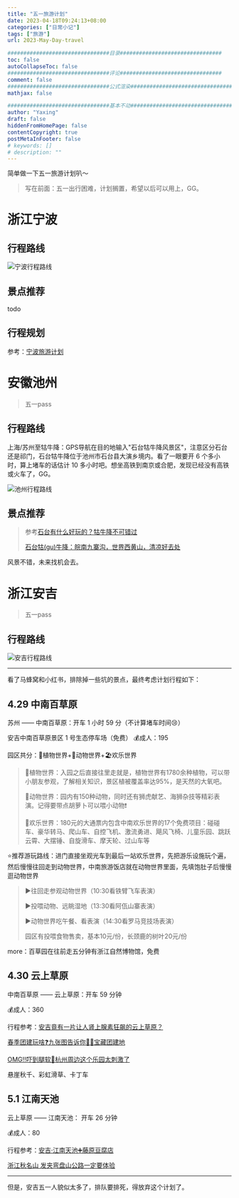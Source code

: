 ```yaml
---
title: "五一旅游计划"
date: 2023-04-18T09:24:13+08:00
categories: ["日常小记"]
tags: ["旅游"]
url: 2023-May-Day-travel

################################目录################################
toc: false
autoCollapseToc: false
################################评论################################
comment: false
################################公式渲染################################
mathjax: false

################################基本不动################################
author: "Yaxing"
draft: false
hiddenFromHomePage: false
contentCopyright: true
postMetaInFooter: false
# keywords: []
# description: ""
---
```


简单做一下五一旅游计划叭～<!--more-->

> 写在前面：五一出行困难，计划搁置，希望以后可以用上，GG。

# 浙江宁波

## 行程路线

![宁波行程路线](https://yaxingfang-typora.oss-cn-hangzhou.aliyuncs.com/image-20230418161937526.png)

## 景点推荐

todo

## 行程规划

参考：[宁波旅游计划](https://www.xiaohongshu.com/search_result/643370a2000000000703b60a)

# 安徽池州

> 五一pass

## 行程路线

上海/苏州至牯牛降：GPS导航在目的地输入"石台牯牛降风景区"，注意区分石台还是祁门，石台牯牛降位于池州市石台县大演乡境内。看了一眼要开 6 个多小时，算上堵车的话估计 10 多小时吧。想坐高铁到南京或合肥，发现已经没有高铁或火车了，GG。

![池州行程路线](https://yaxingfang-typora.oss-cn-hangzhou.aliyuncs.com/image-20230418160952442.png)

## 景点推荐

> 参考[石台有什么好玩的？牯牛降不可错过](https://www.mafengwo.cn/gonglve/ziyouxing/172459.html)
>
> [石台牯(gu)牛降：皖南九寨沟，世界西黄山，清凉好去处](https://www.mafengwo.cn/gonglve/ziyouxing/124166.html)

风景不错，未来找机会去。

# 浙江安吉

> 五一pass

## 行程路线

![安吉行程路线](https://yaxingfang-typora.oss-cn-hangzhou.aliyuncs.com/image-20230418150452125.png)

***

看了马蜂窝和小红书，排除掉一些坑的景点，最终考虑计划行程如下：

## 4.29 中南百草原

苏州 —— 中南百草原：开车 1 小时 59 分（不计算堵车时间:cry:）

安吉中南百草原景区 1 号生态停车场（免费）
💰成人：195

园区共分：🌳植物世界+🦁动物世界+🏖欢乐世界

> 🌳植物世界：入园之后直接往里走就是，植物世界有1780余种植物，可以带小朋友参观，了解相关知识，景区植被覆盖率达95%，是天然的大氧吧。
>
> 🐒动物世界：园内有150种动物，同时还有狮虎献艺、海狮杂技等精彩表演。记得要带点胡萝卜可以喂小动物❗
>
> 🎡欢乐世界：180元的大通票内包含中南欢乐世界的17个免费项目：碰碰车、豪华转马、爬山车、自控飞机、激流勇进、飓风飞椅、儿童乐园、跳跃云霄、大摆锤、自旋滑车、摩天轮、过山车等


:star:推荐游玩路线：进门直接坐观光车到最后一站欢乐世界，先把游乐设施玩个遍，然后慢慢往回走到动物世界，中南旅游饭店就在动物世界里面，先填饱肚子后慢慢逛动物世界

> ▶️往回走参观动物世界（10:30看铁臂飞车表演）
>
> ▶️投喂动物、远眺湿地（13:30看阿佤山寨表演）
>
> ▶️动物世界吃午餐、看表演（14:30看罗马竞技场表演）
>
> 园区有投喂食物售卖，基本10元/份，长颈鹿的树叶20元/份

more：百草园在往前走五分钟有浙江自然博物馆，免费

## 4.30 云上草原

中南百草原 —— 云上草原：开车 59 分钟

💰成人：360

行程参考：[安吉竟有一片让人肾上腺素狂飙的云上草原？](https://www.mafengwo.cn/gonglve/ziyouxing/301536.html)

[春季团建玩啥❓九张图告诉你👋🏻宝藏团建地](https://www.xiaohongshu.com/search_result/64350e4c000000001300b0c2)

[OMG‼️吓到腿软🤪杭州周边这个乐园太刺激了](https://www.xiaohongshu.com/search_result/63fc99fa0000000027012810)

悬崖秋千、彩虹滑草、卡丁车

## 5.1 江南天池

云上草原 —— 江南天池： 开车 26 分钟

💰成人：80

行程参考：[安吉·江南天池➕藤原豆腐店](https://www.xiaohongshu.com/search_result/6425a8200000000027028962)

[浙江秋名山 发夹弯盘山公路一定要体验](https://www.xiaohongshu.com/search_result/641ac92b000000001203291d)

***

但是，安吉五一人貌似太多了，排队要排死，得放弃这个计划了。
